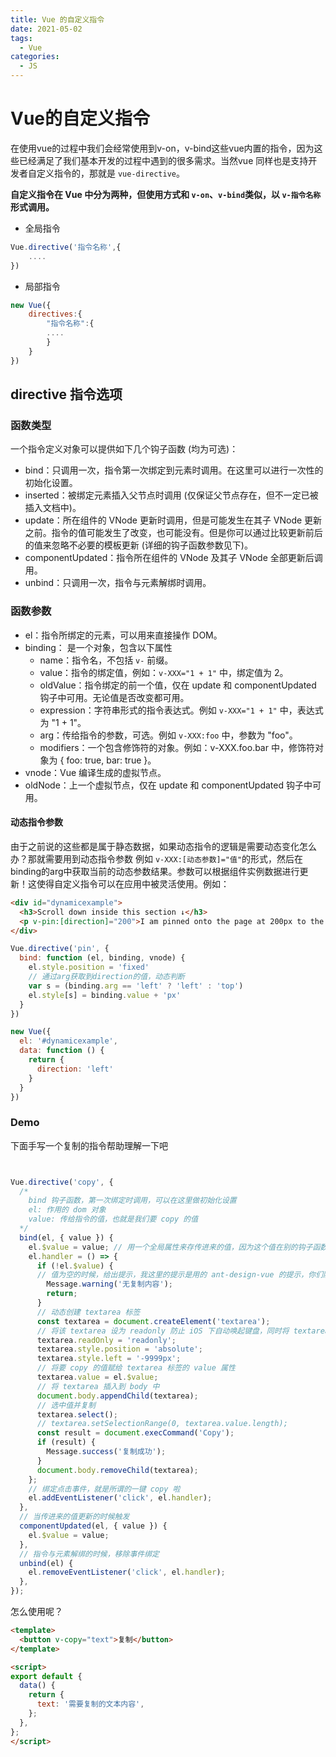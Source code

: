 ```yaml
---
title: Vue 的自定义指令
date: 2021-05-02
tags:
  - Vue
categories:
  - JS
---
```


# Vue的自定义指令

在使用vue的过程中我们会经常使用到v-on，v-bind这些vue内置的指令，因为这些已经满足了我们基本开发的过程中遇到的很多需求。当然vue 同样也是支持开发者自定义指令的，那就是 `vue-directive`。

**自定义指令在 Vue 中分为两种，但使用方式和 `v-on`、`v-bind`类似，以 `v-指令名称`形式调用。**

+ 全局指令
```js
Vue.directive('指令名称',{
	....
})
```

+ 局部指令
```js
new Vue({
	directives:{
    	"指令名称":{
        ....
        }
    }
})
```
## directive 指令选项

### 函数类型
一个指令定义对象可以提供如下几个钩子函数 (均为可选)：

+ bind：只调用一次，指令第一次绑定到元素时调用。在这里可以进行一次性的初始化设置。
+ inserted：被绑定元素插入父节点时调用 (仅保证父节点存在，但不一定已被插入文档中)。
+ update：所在组件的 VNode 更新时调用，但是可能发生在其子 VNode 更新之前。指令的值可能发生了改变，也可能没有。但是你可以通过比较更新前后的值来忽略不必要的模板更新 (详细的钩子函数参数见下)。
+ componentUpdated：指令所在组件的 VNode 及其子 VNode 全部更新后调用。
+ unbind：只调用一次，指令与元素解绑时调用。

### 函数参数

+ el：指令所绑定的元素，可以用来直接操作 DOM。
+ binding： 是一个对象，包含以下属性
    + name：指令名，不包括 `v-` 前缀。
    + value：指令的绑定值，例如：`v-XXX="1 + 1"` 中，绑定值为 2。
    + oldValue：指令绑定的前一个值，仅在 update 和 componentUpdated 钩子中可用。无论值是否改变都可用。
    + expression：字符串形式的指令表达式。例如 `v-XXX="1 + 1"` 中，表达式为 "1 + 1"。
    + arg：传给指令的参数，可选。例如 `v-XXX:foo` 中，参数为 "foo"。
    + modifiers：一个包含修饰符的对象。例如：v-XXX.foo.bar 中，修饰符对象为 { foo: true, bar: true }。
+ vnode：Vue 编译生成的虚拟节点。
+ oldNode：上一个虚拟节点，仅在 update 和 componentUpdated 钩子中可用。

#### 动态指令参数

由于之前说的这些都是属于静态数据，如果动态指令的逻辑是需要动态变化怎么办？那就需要用到动态指令参数 例如 `v-XXX:[动态参数]="值"`的形式，然后在binding的arg中获取当前的动态参数结果。参数可以根据组件实例数据进行更新！这使得自定义指令可以在应用中被灵活使用。例如：

```html
<div id="dynamicexample">
  <h3>Scroll down inside this section ↓</h3>
  <p v-pin:[direction]="200">I am pinned onto the page at 200px to the left.</p>
</div>
```

```js
Vue.directive('pin', {
  bind: function (el, binding, vnode) {
    el.style.position = 'fixed'
    // 通过arg获取到direction的值，动态判断
    var s = (binding.arg == 'left' ? 'left' : 'top')
    el.style[s] = binding.value + 'px'
  }
})

new Vue({
  el: '#dynamicexample',
  data: function () {
    return {
      direction: 'left'
    }
  }
})
```

### Demo

下面手写一个复制的指令帮助理解一下吧
```js


Vue.directive('copy', {
  /*
    bind 钩子函数，第一次绑定时调用，可以在这里做初始化设置
    el: 作用的 dom 对象
    value: 传给指令的值，也就是我们要 copy 的值
  */
  bind(el, { value }) {
    el.$value = value; // 用一个全局属性来存传进来的值，因为这个值在别的钩子函数里还会用到
    el.handler = () => {
      if (!el.$value) {
      // 值为空的时候，给出提示，我这里的提示是用的 ant-design-vue 的提示，你们随意
        Message.warning('无复制内容');
        return;
      }
      // 动态创建 textarea 标签
      const textarea = document.createElement('textarea');
      // 将该 textarea 设为 readonly 防止 iOS 下自动唤起键盘，同时将 textarea 移出可视区域
      textarea.readOnly = 'readonly';
      textarea.style.position = 'absolute';
      textarea.style.left = '-9999px';
      // 将要 copy 的值赋给 textarea 标签的 value 属性
      textarea.value = el.$value;
      // 将 textarea 插入到 body 中
      document.body.appendChild(textarea);
      // 选中值并复制
      textarea.select();
      // textarea.setSelectionRange(0, textarea.value.length);
      const result = document.execCommand('Copy');
      if (result) {
        Message.success('复制成功');
      }
      document.body.removeChild(textarea);
    };
    // 绑定点击事件，就是所谓的一键 copy 啦
    el.addEventListener('click', el.handler);
  },
  // 当传进来的值更新的时候触发
  componentUpdated(el, { value }) {
    el.$value = value;
  },
  // 指令与元素解绑的时候，移除事件绑定
  unbind(el) {
    el.removeEventListener('click', el.handler);
  },
});
```
怎么使用呢？

```html
<template>
  <button v-copy="text">复制</button>
</template>

<script>
export default {
  data() {
    return {
      text: '需要复制的文本内容',
    };
  },
};
</script>
```